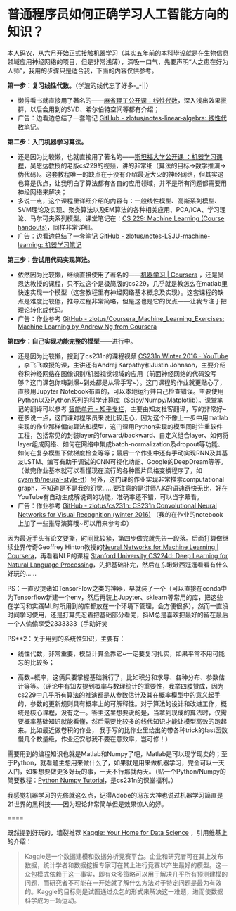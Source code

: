 # 普通程序员如何正确学习人工智能方向的知识？

本人码农，从六月开始正式接触机器学习（其实五年前的本科毕设就是在生物信息领域应用神经网络的项目，但是非常浅薄），深吸一口气，先要声明“人之患在好为人师”，我用的步骤只是适合我，下面的内容仅供参考。  

**第一步：复习线性代数。**（学渣的线代忘了好多-_-||）  

*   懒得看书就直接用了著名的——[麻省理工公开课：线性代数](http://open.163.com/special/opencourse/daishu.html)，深入浅出效果拔群，以后会用到的SVD、希尔伯特空间等都有介绍；
*   广告：边看边总结了一套笔记 [GitHub - zlotus/notes-linear-algebra: 线性代数笔记](https://github.com/zlotus/notes-linear-algebra)。

**第二步：入门机器学习算法。**  

*   还是因为比较懒，也就直接用了著名的——[斯坦福大学公开课 ：机器学习课程](http://open.163.com/special/opencourse/machinelearning.html)，吴恩达教授的老版cs229的视频，讲的非常细（算法的目标->数学推演->伪代码）。这套教程唯一的缺点在于没有介绍最近大火的神经网络，但其实这也算是优点，让我明白了算法都有各自的应用领域，并不是所有问题都需要用神经网络来解决；
*   多说一点，这个课程里详细介绍的内容有：一般线性模型、高斯系列模型、SVM理论及实现、聚类算法以及EM算法的各种相关应用、PCA/ICA、学习理论、马尔可夫系列模型。课堂笔记在：[CS 229: Machine Learning (Course handouts)](http://cs229.stanford.edu/materials.html)，同样非常详细。
*   广告：边看边总结了一套笔记 [GitHub - zlotus/notes-LSJU-machine-learning: 机器学习笔记](https://github.com/zlotus/notes-LSJU-machine-learning)

**第三步：尝试用代码实现算法。**  

*   依然因为比较懒，继续直接使用了著名的——[机器学习 | Coursera](https://www.coursera.org/learn/machine-learning/home/welcome) ，还是吴恩达教授的课程，只不过这个是极简版的cs229，几乎就是教怎么在matlab里快速实现一个模型（这套教程里有神经网络基本概念及实现）。这套课程的缺点是难度比较低，推导过程非常简略，但是这也是它的优点——让我专注于把理论转化成代码。
*   广告：作业参考 [GitHub - zlotus/Coursera_Machine_Learning_Exercises: Machine Learning by Andrew Ng from Coursera](https://github.com/zlotus/Coursera_Machine_Learning_Exercises)

**第四步：自己实现功能完整的模型**——进行中。  

*   还是因为比较懒，搜到了cs231n的课程视频 [CS231n Winter 2016 - YouTube](https://www.youtube.com/playlist?list=PLkt2uSq6rBVctENoVBg1TpCC7OQi31AlC) ，李飞飞教授的课，主讲还有Andrej Karpathy和Justin Johnson，主要介绍卷积神经网络在图像识别/机器视觉领域的应用（前面神经网络的代码没写够？这门课包你嗨到爆~到处都是从零手写~）。这门课程的作业就更贴心了，直接用Jupyter Notebook布置的，可以本地运行并自己检查错误。主要使用Python以及Python系列的科学计算库（Scipy/Numpy/Matplotlib）。课堂笔记的翻译可以参考 [智能单元 - 知乎专栏](https://zhuanlan.zhihu.com/p/22339097)，主要由知友杜客翻译，写的非常好~
*   在多说一点，这门课对程序员来说比较走心，因为这个不像上一步中用matlab实现的作业那样偏向算法和模型，这门课用Python实现的模型同时注重软件工程，包括常见的封装layer的forward/backward、自定义组合layer、如何将layer组成网络、如何在网络中集成batch-normalization及dropout等功能、如何在复杂模型下做梯度检查等等；最后一个作业中还有手动实现RNN及其基友LSTM、编写有助于调试的CNN可视化功能、Google的DeepDream等等。（做完作业基本就可以看懂现在流行的各种图片风格变换程序了，如 [cysmith/neural-style-tf](https://github.com/cysmith/neural-style-tf)）另外，这门课的作业实现非常推崇computational graph，不知道是不是我的幻觉……要注意的是讲师A.K的语速奇快无比，好在YouTube有自动生成解说词的功能，准确率还不错，可以当字幕看。
*   广告：作业参考 [GitHub - zlotus/cs231n: CS231n Convolutional Neural Networks for Visual Recognition (winter 2016)](https://github.com/zlotus/cs231n) （我的在作业的notebook上加了一些推导演算哦~可以用来参考:D）

因为最近手头有论文要撕，时间比较紧，第四步做完就先告一段落。后面打算做继续业界传奇Geoffrey Hinton教授的[Neural Networks for Machine Learning | Coursera](https://www.coursera.org/learn/neural-networks/home/welcome)，再看看NLP的课程 [Stanford University CS224d: Deep Learning for Natural Language Processing](http://cs224d.stanford.edu/)，先把基础补完，然后在东瞅瞅西逛逛看看有什么好玩的……  

PS：一直没提诸如TensorFlow之类的神器，早就装了一个（可以直接在conda中为Tensorflow新建一个env，然后再装上Jupyter、sklearn等常用的库，把这些在学习和实践ML时所用到的库都放在一个环境下管理，会方便很多），然而一直没时间学习使用，还是打算先忍着把基础部分看完，抖M总是喜欢把最好的留在最后一个人偷偷享受2333333（手动奸笑  

PS**2：关于用到的系统性知识，主要有：  

*   线性代数，非常重要，模型计算全靠它~一定要复习扎实，如果平常不用可能忘的比较多；  

*   高数+概率，这俩只要掌握基础就行了，比如积分和求导、各种分布、参数估计等等。（评论中有知友提到概率与数理统计的重要性，我举四肢赞成，因为cs229中几乎所有算法的推演都是从参数估计及其在概率模型中的意义起手的，参数的更新规则具有概率上的可解释性。对于算法的设计和改进工作，概统是核心课程，没有之一。答主这里想要说的是，当拿到现成的算法时，仅需要概率基础知识就能看懂，然后需要比较多的线代知识才能让模型高效的跑起来。比如最近做卷积的作业， 我手写的比作业里给出的带各种trick的fast函数慢几个数量级，作业还安慰我不要在意效率，岂可修！）

需要用到的编程知识也就是Matlab和Numpy了吧，Matlab是可以现学现卖的；至于Python，就看题主想用来做什么了，如果就是用来做机器学习，完全可以一天入门，如果想要做更多好玩的事，一天不行那就两天。（贴一个Python/Numpy的简要教程：[Python Numpy Tutorial](http://cs231n.github.io/python-numpy-tutorial/)，是cs231n的课堂福利。）  

我感觉机器学习的先修就这么点，记得Adobe的冯东大神也说过机器学习简直是21世界的黑科技——因为理论非常简单但是效果惊人的好。  

====  

既然提到好玩的，墙裂推荐 [Kaggle: Your Home for Data Science](https://www.kaggle.com/) ，引用维基上的介绍：  

> Kaggle是一个数据建模和数据分析竞赛平台。企业和研究者可在其上发布数据，统计学者和数据挖掘专家可在其上进行竞赛以产生最好的模型。这一众包模式依赖于这一事实，即有众多策略可以用于解决几乎所有预测建模的问题，而研究者不可能在一开始就了解什么方法对于特定问题是最为有效的。Kaggle的目标则是试图通过众包的形式来解决这一难题，进而使数据科学成为一场运动。